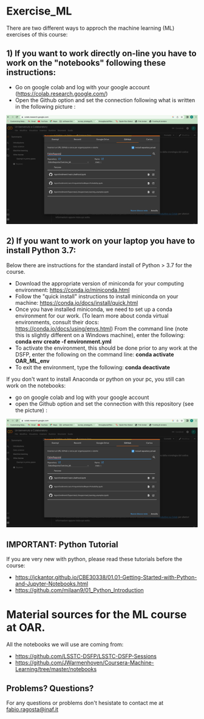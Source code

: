 # Exercise_ML

There are two different ways to approch the machine learning (ML) exercises of this course:

## 1) If you want to work directly on-line you have to work on the "notebooks" following these instructions:

* Go on google colab and log with your google account (https://colab.research.google.com/)
* Open the Github option and set the connection following what is written in the following picture : 

<img src="Colab.png">

## 2) If you want to work on your laptop you have to install Python 3.7:
Below there are instructions for the standard install of Python > 3.7 for the course.

* Download the appropriate version of miniconda for your computing environment: https://conda.io/miniconda.html
* Follow the "quick install" instructions to install miniconda on your machine: https://conda.io/docs/install/quick.html
* Once you have installed miniconda, we need to set up a conda environment for our work. (To learn more about conda virtual environments, consult their docs: https://conda.io/docs/using/envs.html) From the command line (note this is slightly different on a Windows machine), enter the following: **conda env create -f environment.yml**
* To activate the environment, this should be done prior to any work at the DSFP, enter the following on the command line:  **conda activate OAR_ML_env**
* To exit the environment, type the following: **conda deactivate**

If you don't want to install Anaconda or python on your pc, you still can work on the notebooks:
* go on google colab and log with your google account
* open the Github option and set the connection with this repository (see the picture) : 

<img src="Colab.png">


## IMPORTANT: Python Tutorial

If you are very new with python, please read these tutorials before the course: 

* https://jckantor.github.io/CBE30338/01.01-Getting-Started-with-Python-and-Jupyter-Notebooks.html
* https://github.com/milaan9/01_Python_Introduction

# Material sources for the ML course at OAR. 
All the notebooks we will use are coming from: 
* https://github.com/LSSTC-DSFP/LSSTC-DSFP-Sessions 
* https://github.com/JWarmenhoven/Coursera-Machine-Learning/tree/master/notebooks

## Problems? Questions?

For any questions or problems don't hesistate to contact me at fabio.ragosta@inaf.it  
